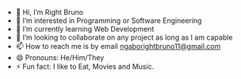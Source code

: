 - 👋 Hi, I’m Right Bruno
- 👀 I’m interested in Programming or Software Engineering
- 🌱 I’m currently learning Web Development
- 💞️ I’m looking to collaborate on any project as long as I am capable
- 📫 How to reach me is by email ngaborightbruno11@gmail.com
- 😄 Pronouns: He/Him/They
- ⚡ Fun fact: I like to Eat, Movies and Music.

<!---
Right-Bruno/Right-Bruno is a ✨ special ✨ repository because its `README.md` (this file) appears on your GitHub profile.
You can click the Preview link to take a look at your changes.
--->
